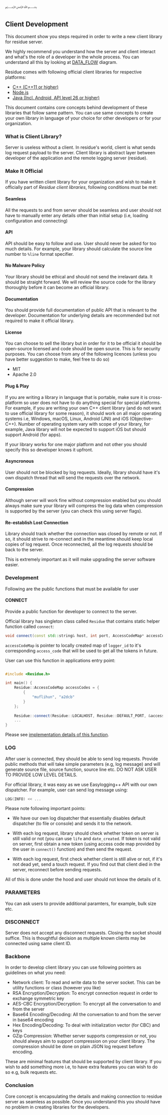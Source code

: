 ﷽

## Client Development
This document show you steps required in order to write a new client library for residue server.

We highly recommend you understand how the server and client interact and what's the role of a developer in the whole process. You can understand all this by looking at [DATA_FLOW](/docs/DATA_FLOW.md) diagram. 

Residue comes with following official client libraries for respective platforms:

 * [C++ (C++11 or higher)](https://github.com/muflihun/residue-cpp)
 * [Node.js](https://github.com/muflihun/residue-node)
 * [Java (Incl. Android, API level 26 or higher)](https://github.com/muflihun/residue-java)
 
This document contains core concepts behind development of these libraries that follow same pattern. You can use same concepts to create your own library in language of your choice for other developers or for your organization.

### What is Client Library?
Server is useless without a client. In residue's world, client is what sends log request payload to the server. Client library is abstract layer between developer of the application and the remote logging server (residue). 

### Make It Official
If you have written client library for your organization and wish to make it officially part of _Residue client libraries_, following conditions must be met:

#### Seamless
All the requests to and from server should be seamless and user should not have to manually enter any details other than initial setup (i.e, loading configuration and connecting)

#### API
API should be easy to follow and use. User should never be asked for too much details. For example, your library should calculate the source line number to `%line` format specifier. 

#### No Malware Policy
Your library should be ethical and should not send the irrelavant data. It should be straight forward. We will review the source code for the library thoroughly before it can become an official library.

#### Documentation
You should provide full documentation of public API that is relevant to the developer. Documentation for underlying details are recommended but not required to make it official library.

#### License
You can choose to sell the library but in order for it to be official it should be open-source licensed and code should be open source. This is for security purposes. You can choose from any of the following licences (unless you have better suggestion to make, feel free to do so)

 * MIT
 * Apache 2.0

#### Plug & Play
If you are writing a library in language that is portable, make sure it is cross-platform so user does not have to do anything special for special platforms. For example, if you are writing your own C++ client library (and do not want to use official library for some reason), it should work on all major operating systems i.e, Windows, macOS, Linux, Android (JNI) and iOS (Objective-C++). Number of operating system vary with scope of your library, for example, Java library will not be expected to support iOS but should support Android (for apps).

If your library works for one major platform and not other you should specify this so developer knows it upfront.

#### Asyncronous
User should not be blocked by log requests. Ideally, library should have it's own dispatch thread that will send the requests over the network.

#### Compression
Although server will work fine without compression enabled but you should always make sure your library will compress the log data when compression is supported by the server (you can check this using server flags).

#### Re-establish Lost Connection
Library should track whether the connection was closed by remote or not. If so, it should strive to re-connect and in the meantime should keep local copies of log request. Once reconnected, all the log requests should be back to the server.

This is extremely important as it will make upgrading the server software easier.

### Development
Following are the public functions that must be available for user

#### CONNECT
Provide a public function for developer to connect to the server.

Official library has singleton class called `Residue` that contains static helper function called `connect`:

```c++
void connect(const std::string& host, int port, AccessCodeMap* accessCodeMap) noexcept;
```

`accessCodeMap` is pointer to locally created map of `logger_id` to it's corresponding `access_code` that will be used to get all the tokens in future.

User can use this function in applications entry point:

```c++

#include <Residue.h>

int main() {
    Residue::AccessCodeMap accessCodes = {
        {
            "muflihun", "a2dcb"
        }
    };
	
    Residue::connect(Residue::LOCALHOST, Residue::DEFAULT_PORT, &accessCodes);
    ...
}
```

Please see [implementation details of this function](/lib/Residue.cc).

### LOG
After user is connected, they should be able to send log requests. Provide public methods that will take simple parameters (e.g, log message) and will generate source file, source function, source line etc. DO NOT ASK USER TO PROVIDE LOW LEVEL DETAILS.

For official library, it was easy as we use Easylogging++ API with our own dispatcher. For example, user can send log message using:

```c++
LOG(INFO) << ...
```

Please note following important points:

 * We have our own log dispatcher that essentially disables default dispatcher (to file or console) and sends it to the network.

 * With each log request, library should check whether token on server is still valid or not (you can use `life` and `date_created`. If token is not valid on server, first obtain a new token (using access code map provided by the user in `connect()` function) and then send the request.

 * With each log request, first check whether client is still alive or not, if it's not dead yet, send a touch request. If you find out that client died in the server, reconnect before sending requests.
 
All of this is done under the hood and user should not know the details of it.

### PARAMETERS
You can ask users to provide additional paramters, for example, bulk size etc.

### DISCONNECT
Server does not accept any disconnect requests. Closing the socket should suffice. This is thoughtful decision as multiple known clients may be connected using same client ID.

### Backbone
In order to develop client library you can use following pointers as guidelines on what you need:

 * Network client: To read and write data to the server socket. This can be utility functions or class (however you like)
 * RSA Encryption/Decryption: To encrypt connection request in order to exchange symmetric key
 * AES-CBC Encryption/Decryption: To encrypt all the conversation to and from the server
 * Base64 Encoding/Decoding: All the conversation to and from the server in base64 encoding
 * Hex Encoding/Decoding: To deal with initialization vector (for CBC) and keys
 * GZip Compression: Whether server supports compression or not, you should always aim to support compression on your client library. The compression should be done on plain JSON log request before encoding.
 
These are minimal features that should be supported by client library. If you wish to add something more i.e, to have extra features you can wish to do so e.g, bulk requests etc.

### Conclusion
Core concept is encapsulating the details and making connection to residue server as seamless as possible. Once you understand this you should have no problem in creating libraries for the developers.
